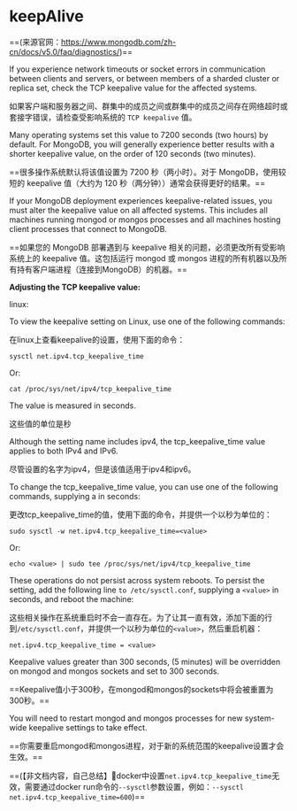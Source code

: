# keepAlive

==(来源官网：<https://www.mongodb.com/zh-cn/docs/v5.0/faq/diagnostics/>)==

If you experience network timeouts or socket errors in communication between clients and servers, or between members of a sharded cluster or replica set, check the TCP keepalive value for the affected systems.

如果客户端和服务器之间、群集中的成员之间或群集中的成员之间存在网络超时或套接字错误，请检查受影响系统的 `TCP keepalive` 值。

Many operating systems set this value to 7200 seconds (two hours) by default. For MongoDB, you will generally experience better results with a shorter keepalive value, on the order of 120 seconds (two minutes).

==很多操作系统默认将该值设置为 7200 秒（两小时）。对于 MongoDB，使用较短的 keepalive 值（大约为 120 秒（两分钟））通常会获得更好的结果。==

If your MongoDB deployment experiences keepalive-related issues, you must alter the keepalive value on all affected systems. This includes all machines running mongod or mongos processes and all machines hosting client processes that connect to MongoDB.

==如果您的 MongoDB 部署遇到与 keepalive 相关的问题，必须更改所有受影响系统上的 keepalive 值。这包括运行 mongod 或 mongos 进程的所有机器以及所有持有客户端进程（连接到MongoDB）的机器。==

**Adjusting the TCP keepalive value:**

linux:

To view the keepalive setting on Linux, use one of the following commands:

在linux上查看keepalive的设置，使用下面的命令：

```shell
sysctl net.ipv4.tcp_keepalive_time
```

Or:

```shell
cat /proc/sys/net/ipv4/tcp_keepalive_time
```

The value is measured in seconds.

这些值的单位是秒

Although the setting name includes ipv4, the tcp_keepalive_time value applies to both IPv4 and IPv6.

尽管设置的名字为ipv4，但是该值适用于ipv4和ipv6。

To change the tcp_keepalive_time value, you can use one of the following commands, supplying a <value> in seconds:

更改tcp_keepalive_time的值，使用下面的命令，并提供一个以秒为单位的<value>：

```shell
sudo sysctl -w net.ipv4.tcp_keepalive_time=<value>
```

Or:

```shell
echo <value> | sudo tee /proc/sys/net/ipv4/tcp_keepalive_time
```

These operations do not persist across system reboots. To persist the setting, add the following line `to /etc/sysctl.conf`, supplying a `<value>` in seconds, and reboot the machine:

这些相关操作在系统重启时不会一直存在。为了让其一直有效，添加下面的行到`/etc/sysctl.conf`，并提供一个以秒为单位的`<value>`，然后重启机器：

```shell
net.ipv4.tcp_keepalive_time = <value>
```

Keepalive values greater than 300 seconds, (5 minutes) will be overridden on mongod and mongos sockets and set to 300 seconds.

==Keepalive值小于300秒，在mongod和mongos的sockets中将会被重置为300秒。==

You will need to restart mongod and mongos processes for new system-wide keepalive settings to take effect.

==你需要重启mongod和mongos进程，对于新的系统范围的keepalive设置才会生效。==

==(【非文档内容，自己总结】:pill:docker中设置`net.ipv4.tcp_keepalive_time`无效，需要通过docker run命令的`--sysctl`参数设置，例如：`--sysctl net.ipv4.tcp_keepalive_time=600`)==
